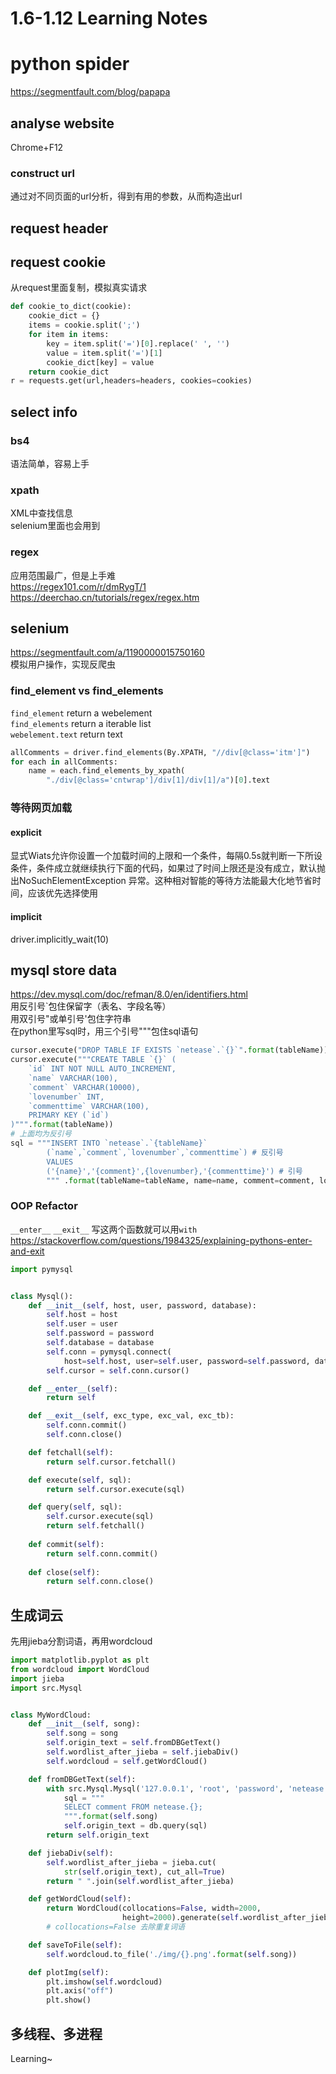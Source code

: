 # 1.6-1.12 Learning Notes
# python spider 
<https://segmentfault.com/blog/papapa>
## analyse website
Chrome+F12
### construct url
通过对不同页面的url分析，得到有用的参数，从而构造出url
## request header
## request cookie
从request里面复制，模拟真实请求
```python
def cookie_to_dict(cookie):
    cookie_dict = {}
    items = cookie.split(';')
    for item in items:
        key = item.split('=')[0].replace(' ', '')
        value = item.split('=')[1]
        cookie_dict[key] = value
    return cookie_dict
r = requests.get(url,headers=headers, cookies=cookies)
```
## select info
### bs4
语法简单，容易上手
### xpath
XML中查找信息  
selenium里面也会用到
### regex
应用范围最广，但是上手难  
<https://regex101.com/r/dmRygT/1>
<https://deerchao.cn/tutorials/regex/regex.htm>
## selenium
<https://segmentfault.com/a/1190000015750160>  
模拟用户操作，实现反爬虫  
### find_element vs find_elements
```find_element```  return a webelement  
```find_elements``` return a iterable list  
```webelement.text``` return text
```python
allComments = driver.find_elements(By.XPATH, "//div[@class='itm']")
for each in allComments:
    name = each.find_elements_by_xpath(
        "./div[@class='cntwrap']/div[1]/div[1]/a")[0].text
```
### 等待网页加载
#### explicit
显式Wiats允许你设置一个加载时间的上限和一个条件，每隔0.5s就判断一下所设条件，条件成立就继续执行下面的代码，如果过了时间上限还是没有成立，默认抛出NoSuchElementException 异常。这种相对智能的等待方法能最大化地节省时间，应该优先选择使用
#### implicit
driver.implicitly_wait(10)
## mysql store data
<https://dev.mysql.com/doc/refman/8.0/en/identifiers.html>  
用反引号`包住保留字（表名、字段名等）  
用双引号"或单引号'包住字符串  
在python里写sql时，用三个引号"""包住sql语句
```python
cursor.execute("DROP TABLE IF EXISTS `netease`.`{}`".format(tableName))
cursor.execute("""CREATE TABLE `{}` (
    `id` INT NOT NULL AUTO_INCREMENT,
    `name` VARCHAR(100),
    `comment` VARCHAR(10000),
    `lovenumber` INT,
    `commenttime` VARCHAR(100),
    PRIMARY KEY (`id`)
)""".format(tableName)) 
# 上面均为反引号
sql = """INSERT INTO `netease`.`{tableName}`
        (`name`,`comment`,`lovenumber`,`commenttime`) # 反引号
        VALUES
        ('{name}','{comment}',{lovenumber},'{commenttime}') # 引号
        """ .format(tableName=tableName, name=name, comment=comment, lovenumber=lovenumber, commenttime=commenttime)
```
### OOP Refactor
`__enter__` `__exit__`
写这两个函数就可以用`with`  
<https://stackoverflow.com/questions/1984325/explaining-pythons-enter-and-exit>
```python
import pymysql


class Mysql():
    def __init__(self, host, user, password, database):
        self.host = host
        self.user = user
        self.password = password
        self.database = database
        self.conn = pymysql.connect(
            host=self.host, user=self.user, password=self.password, database=self.database)
        self.cursor = self.conn.cursor()

    def __enter__(self):
        return self

    def __exit__(self, exc_type, exc_val, exc_tb):
        self.conn.commit()
        self.conn.close()

    def fetchall(self):
        return self.cursor.fetchall()

    def execute(self, sql):
        return self.cursor.execute(sql)

    def query(self, sql):
        self.cursor.execute(sql)
        return self.fetchall()
    
    def commit(self):
        return self.conn.commit()
    
    def close(self):
        return self.conn.close()
```
## 生成词云
先用jieba分割词语，再用wordcloud
```python
import matplotlib.pyplot as plt
from wordcloud import WordCloud
import jieba
import src.Mysql


class MyWordCloud:
    def __init__(self, song):
        self.song = song
        self.origin_text = self.fromDBGetText()
        self.wordlist_after_jieba = self.jiebaDiv()
        self.wordcloud = self.getWordCloud()

    def fromDBGetText(self):
        with src.Mysql.Mysql('127.0.0.1', 'root', 'password', 'netease') as db:
            sql = """
            SELECT comment FROM netease.{};
            """.format(self.song)
            self.origin_text = db.query(sql)
        return self.origin_text

    def jiebaDiv(self):
        self.wordlist_after_jieba = jieba.cut(
            str(self.origin_text), cut_all=True)
        return " ".join(self.wordlist_after_jieba)

    def getWordCloud(self):
        return WordCloud(collocations=False, width=2000,
                         height=2000).generate(self.wordlist_after_jieba)
        # collocations=False 去除重复词语

    def saveToFile(self):
        self.wordcloud.to_file('./img/{}.png'.format(self.song))

    def plotImg(self):
        plt.imshow(self.wordcloud)
        plt.axis("off")
        plt.show()

```
## 多线程、多进程
Learning~